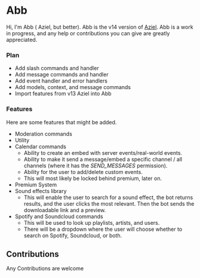 # Abb
Hi, I'm Abb ( Aziel, but better). Abb is the v14 version of [Aziel](https://github.com/Aziel). Abb is a work in progress, and any help or contributions you can give are greatly appreciated.

### Plan

 - Add slash commands and handler
 - Add message commands and handler
 - Add event handler and error handlers
 - Add models, context, and message commands
 - Import features from v13 Aziel into Abb

### Features
Here are some features that might be added.

 - Moderation commands
 - Utility
 - Calendar commands
	 - Ability to create an embed with server events/real-world events.
	 - Ability to make it send a message/embed a specific channel / all channels (where it has the *SEND_MESSAGES* permission).
	 - Ability for the user to add/delete custom events.
	 - This will most likely be locked behind premium, later on.
 - Premium System
 - Sound effects library
	 - This will enable the user to search for a sound effect, the bot returns results, and the user clicks the most relevant. Then the bot sends the downloadable link and a preview.
 - Spotify and Soundcloud commands
	 - This will be used to look up playlists, artists, and users.
	 - There will be a dropdown where the user will choose whether to search on Spotify, Soundcloud, or both.

## Contributions
Any Contributions are welcome 
